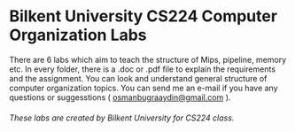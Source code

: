 # Bilkent University CS224 Computer Organization Labs

There are 6 labs which aim to teach the structure of Mips, pipeline, memory etc. In every folder, there is a .doc or .pdf file to explain the requirements and the assignment. You can look and understand general structure of computer organization topics. You can send me an e-mail if you have any questions or suggesstions ( osmanbugraaydin@gmail.com ).


###### These labs are created by Bilkent University for CS224 class.
